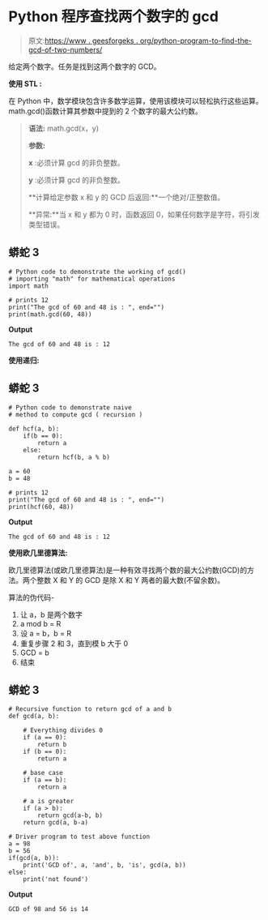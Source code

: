 # Python 程序查找两个数字的 gcd

> 原文:[https://www . geesforgeks . org/python-program-to-find-the-gcd-of-two-numbers/](https://www.geeksforgeeks.org/python-program-to-find-the-gcd-of-two-numbers/)

给定两个数字。任务是找到这两个数字的 GCD。

**使用 STL :**

在 Python 中，数学模块包含许多数学运算，使用该模块可以轻松执行这些运算。math.gcd()函数计算其参数中提到的 2 个数字的最大公约数。

> **语法:** math.gcd(x，y)
> 
> **参数:**
> 
> **x** :必须计算 gcd 的非负整数。
> 
> **y** :必须计算 gcd 的非负整数。
> 
> **计算给定参数 x 和 y 的 GCD 后返回:**一个绝对/正整数值。
> 
> **异常:**当 x 和 y 都为 0 时，函数返回 0，如果任何数字是字符，将引发类型错误。

## 蟒蛇 3

```
# Python code to demonstrate the working of gcd()
# importing "math" for mathematical operations
import math

# prints 12
print("The gcd of 60 and 48 is : ", end="")
print(math.gcd(60, 48))
```

**Output**

```
The gcd of 60 and 48 is : 12

```

**使用递归:**

## 蟒蛇 3

```
# Python code to demonstrate naive
# method to compute gcd ( recursion )

def hcf(a, b):
    if(b == 0):
        return a
    else:
        return hcf(b, a % b)

a = 60
b = 48

# prints 12
print("The gcd of 60 and 48 is : ", end="")
print(hcf(60, 48))
```

**Output**

```
The gcd of 60 and 48 is : 12

```

**使用欧几里德算法:**

欧几里德算法(或欧几里德算法)是一种有效寻找两个数的最大公约数(GCD)的方法。两个整数 X 和 Y 的 GCD 是除 X 和 Y 两者的最大数(不留余数)。

算法的伪代码-

1.  让 a，b 是两个数字
2.  a mod b = R
3.  设 a = b，b = R
4.  重复步骤 2 和 3，直到模 b 大于 0
5.  GCD = b
6.  结束

## 蟒蛇 3

```
# Recursive function to return gcd of a and b
def gcd(a, b):

    # Everything divides 0
    if (a == 0):
        return b
    if (b == 0):
        return a

    # base case
    if (a == b):
        return a

    # a is greater
    if (a > b):
        return gcd(a-b, b)
    return gcd(a, b-a)

# Driver program to test above function
a = 98
b = 56
if(gcd(a, b)):
    print('GCD of', a, 'and', b, 'is', gcd(a, b))
else:
    print('not found')
```

**Output**

```
GCD of 98 and 56 is 14

```